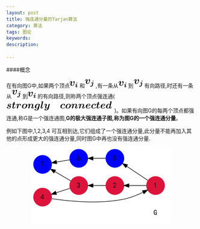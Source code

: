 ```yaml
---
layout: post
title: 强连通分量的Tarjan算法
category: 算法
tags: 图论
keywords: 
description: 

---
```


####概念

在有向图G中,如果两个顶点<img src = /source/Graph/tarjan/l1.png>和<img src = /source/Graph/tarjan/l2.png>,有一条从<img src = /source/Graph/tarjan/l1.png>到<img src = /source/Graph/tarjan/l2.png>有向路径,时还有一条从<img src = /source/Graph/tarjan/l2.png>到<img src = /source/Graph/tarjan/l1.png>的有向路径,则称两个顶点强连通(<img src = /source/Graph/tarjan/l3.png>)。如果有向图G的每两个顶点都强连通,称G是一个强连通图,**G的极大强连通子图,称为图G的一个强连通分量**。


例如下图中,1,2,3,4 可互相到达,它们组成了一个强连通分量,此分量不能再加入其他的点形成更大的强连通分量,同时图G中再也没有强连通分量.

<center> <img src=/source/Graph/tarjan/tar1.png></center>

